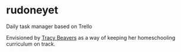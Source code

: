# rudoneyet
Daily task manager based on Trello

Envisioned by [Tracy Beavers](tracy@hikinghomeschoolers.org) as a way of keeping her homeschooling curriculum on track.

